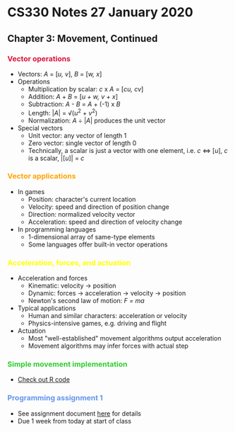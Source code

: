 # CS330 Notes 27 January 2020
## Chapter 3: Movement, Continued
### <span style="color:crimson;">Vector operations</span>
- Vectors: *A* = [*u, v*], *B* = [*w, x*]
- Operations
  - Multiplication by scalar: *c* x *A* = [*cu, cv*]
  - Addition: *A* + *B* = [*u + w, v + x*]
  - Subtraction: *A - B* = *A* + (-1) x *B*
  - Length: |*A*| = &#x221A;(*u*<sup>2</sup> + *v*<sup>2</sup>)
  - Normalization: *A* &#x00F7; |*A*| produces the unit vector
- Special vectors
  - Unit vector: any vector of length 1
  - Zero vector: single vector of length 0
  - Technically, a scalar is just a vector with one element, i.e. *c* &#x21d4; [*u*], *c* is a scalar, |[*u*]| = *c*

### <span style="color:orange;">Vector applications</span>
- In games
  - Position: character's current location
  - Velocity: speed and direction of position change
  - Direction: normalized velocity vector
  - Acceleration: speed and direction of velocity change
- In programming languages
  - 1-dimensional array of same-type elements
  - Some languages offer built-in vector operations

### <span style="color:yellow;">Acceleration, forces, and actuation</span>
- Acceleration and forces
  - Kinematic: velocity &#x2192; position
  - Dynamic: forces &#x2192; acceleration &#x2192; velocity  &#x2192; position
  - Newton's second law of motion: *F = ma*
- Typical applications
  - Human and similar characters: acceleration or velocity
  - Physics-intensive games, e.g. driving and flight
- Actuation
  - Most "well-established" movement algorithms output acceleration
  - Movement algorithms may infer forces with actual step

### <span style="color:limegreen;">Simple movement implementation</span>
- [Check out R code](https://uah.instructure.com/courses/41329/files?preview=3394670)

### <span style="color:cornflowerblue;">Programming assignment 1</span>
- See assignment document [here](https://uah.instructure.com/courses/41329/files) for details
- Due 1 week from today at start of class
